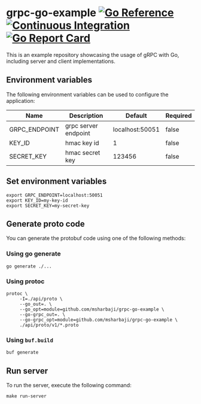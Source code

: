 # grpc-go-example [![Go Reference](https://pkg.go.dev/badge/github.com/msharbaji/grpc-go-example.svg)](https://pkg.go.dev/github.com/msharbaji/grpc-go-example) [![Continuous Integration](https://github.com/msharbaji/grpc-go-example/actions/workflows/on-push.yaml/badge.svg)](https://github.com/msharbaji/grpc-go-example/actions/workflows/on-push.yaml) [![Go Report Card](https://goreportcard.com/badge/github.com/msharbaji/grpc-go-example)](https://goreportcard.com/report/github.com/msharbaji/grpc-go-example)  
This is an example repository showcasing the usage of gRPC with Go, including server and client implementations.

## Environment variables
The following environment variables can be used to configure the application:

| Name          | Description          | Default         | Required |
|---------------|----------------------|-----------------|----------|
| GRPC_ENDPOINT | grpc server endpoint | localhost:50051 | false    |
| KEY_ID        | hmac key id          | 1               | false    |
| SECRET_KEY    | hmac secret key      | 123456          | false    |


## Set environment variables
```shell
export GRPC_ENDPOINT=localhost:50051
export KEY_ID=my-key-id
export SECRET_KEY=my-secret-key
```

## Generate proto code
You can generate the protobuf code using one of the following methods:

### Using go generate
```shell
go generate ./...
```
### Using protoc
```shell
protoc \
     -I=./api/proto \
     --go_out=. \
     --go_opt=module=github.com/msharbaji/grpc-go-example \
     --go-grpc_out=. \
     --go-grpc_opt=module=github.com/msharbaji/grpc-go-example \
     ./api/proto/v1/*.proto
```

### Using `buf.build`
```shell
buf generate
```


## Run server
To run the server, execute the following command:

```shell
make run-server
```
